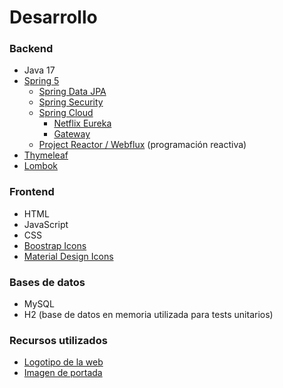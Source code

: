 # Desarrollo

### Backend

- Java 17
- [Spring 5](https://spring.io/)
  - [Spring Data JPA](https://spring.io/projects/spring-data-jpa)
  - [Spring Security](https://spring.io/projects/spring-security)
  - [Spring Cloud](https://spring.io/projects/spring-cloud)
    - [Netflix Eureka](https://spring.io/projects/spring-cloud-netflix)
    - [Gateway](https://spring.io/projects/spring-cloud-gateway)
   - [Project Reactor / Webflux](https://projectreactor.io/) (programación reactiva)
- [Thymeleaf](https://www.thymeleaf.org/)
- [Lombok](https://projectlombok.org/)

### Frontend

- HTML
- JavaScript
- CSS
- [Boostrap Icons](https://icons.getbootstrap.com/)
- [Material Design Icons](https://fonts.google.com/icons)

### Bases de datos

- MySQL
- H2 (base de datos en memoria utilizada para tests unitarios)

### Recursos utilizados

- [Logotipo de la web](https://freeicons.io/web-user-interface-2/anchor-web-app-connect-marine-nautical-icon-522339)
- [Imagen de portada](https://www.pexels.com/es-es/foto/gente-alcohol-barra-sentado-5054644/)
